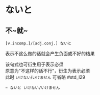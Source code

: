 # ないと

## 不~就~

```nihongo
[v.incomp.]/[adj.conj.] ないと
```

表示不这么做的话就会产生负面或不好的结果  

该句式也可衍生用于表示必须  
原意为"不这样的话不行"，衍生为表示必须  
此时 `いけない`/`いけません` 可省略 #std_l29
```nihongo
~ ないと いけない/いけません
```